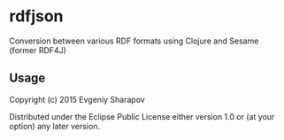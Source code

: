 # rdfjson

Conversion  between various RDF formats using Clojure and Sesame (former RDF4J)

## Usage


Copyright (c) 2015 Evgeniy Sharapov

Distributed under the Eclipse Public License either version 1.0 or (at
your option) any later version.
